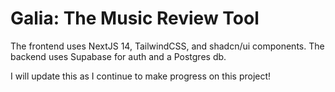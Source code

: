 # Galia: The Music Review Tool

The frontend uses NextJS 14, TailwindCSS, and shadcn/ui components.
The backend uses Supabase for auth and a Postgres db.

I will update this as I continue to make progress on this project!

